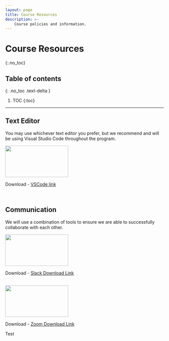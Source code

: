 ```yaml
---
layout: page
title: Course Resources
description: >-
    Course policies and information.
---
```


# Course Resources
{:.no_toc}

## Table of contents
{: .no_toc .text-delta }

1. TOC
{:toc}

---

## Text Editor

You may use whichever text editor you prefer, but we recommend and will be using Visual Studio Code throughout the program.

<img src="https://surveymonkey-assets.s3.amazonaws.com/survey/271006234/08441d03-100f-49e6-9124-fe311fad2e2a.png" width="200" height="100">

Download - [VSCode link](https://code.visualstudio.com/)

<br/>

## Communication

We will use a combination of tools to ensure we are able to successfully collaborate with each other. 

<img src="https://miro.medium.com/max/4192/1*LPmXdGsQHyqKARiBjOwxcw.png" width="200" height="100">

Download - [Slack Download Link](https://slack.com/help/articles/207677868-Download-Slack-for-Mac)

<br/>

<img src="https://i0.wp.com/zeevector.com/wp-content/uploads/2021/03/Zoom-Logo-Vector-.png?fit=940%2C288&ssl=1" width="200" height="100">

Download - [Zoom Download Link](https://zoom.us/download)

Test
